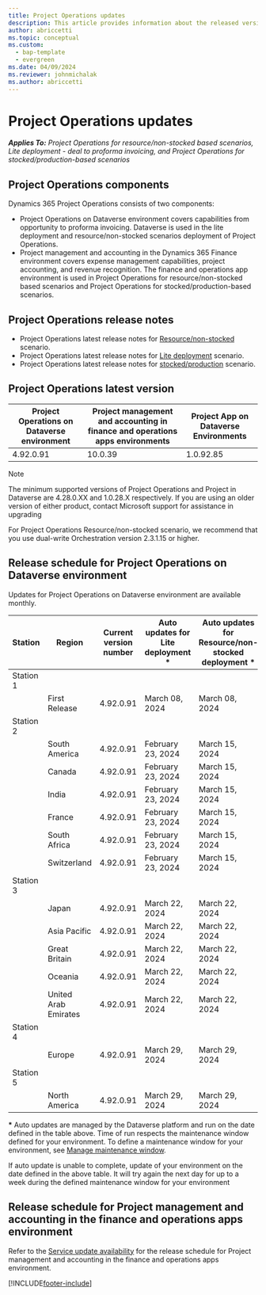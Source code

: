 ```yaml
---
title: Project Operations updates
description: This article provides information about the released versions of Dynamics 365 Project Operations.
author: abriccetti
ms.topic: conceptual
ms.custom: 
  - bap-template
  - evergreen
ms.date: 04/09/2024
ms.reviewer: johnmichalak
ms.author: abriccetti
---
```


# Project Operations updates

_**Applies To:** Project Operations for resource/non-stocked based scenarios, Lite deployment - deal to proforma invoicing, and Project Operations for stocked/production-based scenarios_



## Project Operations components

Dynamics 365 Project Operations consists of two components:

- Project Operations on Dataverse environment covers capabilities from opportunity to proforma invoicing. Dataverse is used in the lite deployment and resource/non-stocked scenarios deployment of Project Operations.
- Project management and accounting in the Dynamics 365 Finance environment covers expense management capabilities, project accounting, and revenue recognition. The finance and operations app environment is used in Project Operations for resource/non-stocked based scenarios and Project Operations for stocked/production-based scenarios.

## Project Operations release notes
- Project Operations latest release notes for [Resource/non-stocked](whats-new-apr-2024-resource-based.md) scenario.
- Project Operations latest release notes for [Lite deployment](../pro/whats-new/whats-new-apr-2024-lite.md) scenario.
- Project Operations latest release notes for [stocked/production](../prod-pma/whats-new/whats-new-Feb-2024-stocked.md) scenario.

## Project Operations latest version

| Project Operations on Dataverse environment | Project management and accounting in finance and operations apps environments | Project App on Dataverse Environments |
| --- | --- | --- |
| 4.92.0.91 | 10.0.39 | 1.0.92.85 |

> [!NOTE]
> The minimum supported versions of Project Operations and Project in Dataverse are 4.28.0.XX and 1.0.28.X respectively. If you are using an older version of either product, contact Microsoft support for assistance in upgrading

For Project Operations Resource/non-stocked scenario, we recommend that you use dual-write Orchestration version 2.3.1.15 or higher.

## Release schedule for Project Operations on Dataverse environment

Updates for Project Operations on Dataverse environment are available monthly. 

| Station | Region | Current version number | Auto updates for Lite deployment * | Auto updates for Resource/non-stocked deployment * | Next version number | Next version generally available |
|-----------|-----------------------|-----------------|--------------------|---------------------|---------------------|---------------------|
| Station 1 |   &nbsp;              |    &nbsp;       | &nbsp;             |      &nbsp;         |      &nbsp;         |      &nbsp;         |
|   &nbsp;  | First Release         |  4.92.0.91     | March 08, 2024   | March 08, 2024    | 4.103.0.172          | April 19, 2024   |
| Station 2 |   &nbsp;              |    &nbsp;       | &nbsp;             |      &nbsp;         |      &nbsp;         |      &nbsp;         |
|   &nbsp;  | South America         |  4.92.0.91     | February 23, 2024   | March 15, 2024   | 4.103.0.172          | April 26, 2024   |
|   &nbsp;  | Canada                |  4.92.0.91     | February 23, 2024   | March 15, 2024    | 4.103.0.172          | April 26, 2024   |
|   &nbsp;  | India                 |  4.92.0.91     | February 23, 2024   | March 15, 2024    | 4.103.0.172          | April 26, 2024   |
|   &nbsp;  | France                |  4.92.0.91     | February 23, 2024   | March 15, 2024    | 4.103.0.172         | April 26, 2024   |
|   &nbsp;  | South Africa          |  4.92.0.91     | February 23, 2024   | March 15, 2024   | 4.103.0.172          | April 26, 2024   |
|   &nbsp;  | Switzerland           |  4.92.0.91     | February 23, 2024   | March 15, 2024    | 4.103.0.172          | April 26, 2024   |
| Station 3 |      &nbsp;           |     &nbsp;      |     &nbsp;         |      &nbsp;         |      &nbsp;         |      &nbsp;         |
|   &nbsp;  | Japan                 |  4.92.0.91     | March 22, 2024   | March 22, 2024    | 4.103.0.172         | April 26, 2024   |
|   &nbsp;  | Asia Pacific          |  4.92.0.91     | March 22, 2024   | March 22, 2024    | 4.103.0.172          | April 26, 2024   |
|   &nbsp;  | Great Britain         |  4.92.0.91     | March 22, 2024   | March 22, 2024    | 4.103.0.172          | April 26, 2024   |
|   &nbsp;  | Oceania               |  4.92.0.91     | March 22, 2024   | March 22, 2024    | 4.103.0.172          | April 26, 2024    |
|   &nbsp;  | United Arab Emirates  |  4.92.0.91     | March 22, 2024   | March 22, 2024    | 4.103.0.172          | April 26, 2024   |
| Station 4 |     &nbsp;            |     &nbsp;      |     &nbsp;         |      &nbsp;         |      &nbsp;         |      &nbsp;         |
|   &nbsp;  | Europe                |  4.92.0.91     | March 29, 2024   | March 29, 2024    | 4.103.0.172          | April 26, 2024    |
| Station 5 |     &nbsp;            |     &nbsp;      |     &nbsp;         |      &nbsp;         |      &nbsp;         |      &nbsp;         |
|   &nbsp;  | North America         |  4.92.0.91     | March 29, 2024  | March 29, 2024   | 4.103.0.172          | May 03, 2024    |

__\*__ Auto updates are managed by the Dataverse platform and run on the date defined in the table above. Time of run respects the maintenance window defined for your environment. To define a maintenance window for your environment, see [Manage maintenance window](/power-platform/admin/manage-maintenance-window).

If auto update is unable to complete, update of your environment on the date defined in the above table. It will try again the next day for up to a week during the defined maintenance window for your environment

## Release schedule for Project management and accounting in the finance and operations apps environment

Refer to the [Service update availability](/dynamics365/fin-ops-core/fin-ops/get-started/public-preview-releases?toc=%2fdynamics365%2ffinance%2ftoc.json) for the release schedule for Project management and accounting in the finance and operations apps environment. 

[!INCLUDE[footer-include](../includes/footer-banner.md)]

